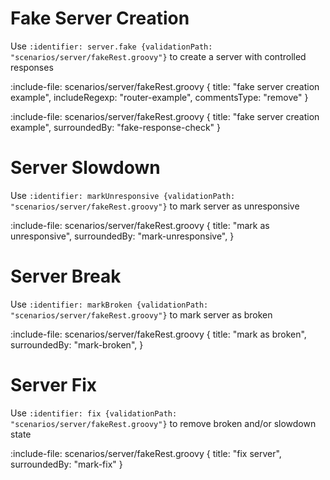 # Fake Server Creation

Use `:identifier: server.fake {validationPath: "scenarios/server/fakeRest.groovy"}` to create a server with controlled responses

:include-file: scenarios/server/fakeRest.groovy {
  title: "fake server creation example",
  includeRegexp: "router-example",
  commentsType: "remove"
}

:include-file: scenarios/server/fakeRest.groovy {
  title: "fake server creation example",
  surroundedBy: "fake-response-check"
}


# Server Slowdown

Use `:identifier: markUnresponsive {validationPath: "scenarios/server/fakeRest.groovy"}` to mark server as unresponsive

:include-file: scenarios/server/fakeRest.groovy {
  title: "mark as unresponsive",
  surroundedBy: "mark-unresponsive",
}

# Server Break

Use `:identifier: markBroken {validationPath: "scenarios/server/fakeRest.groovy"}` to mark server as broken

:include-file: scenarios/server/fakeRest.groovy {
  title: "mark as broken",
  surroundedBy: "mark-broken",
}

# Server Fix

Use `:identifier: fix {validationPath: "scenarios/server/fakeRest.groovy"}` to remove broken and/or slowdown state

:include-file: scenarios/server/fakeRest.groovy {
  title: "fix server",
  surroundedBy: "mark-fix"
}



